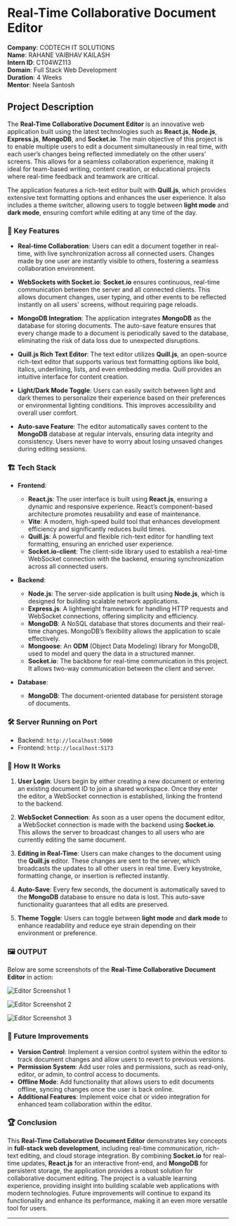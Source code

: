 # Real-Time Collaborative Document Editor

**Company**: CODTECH IT SOLUTIONS  
**Name**: RAHANE VAIBHAV KAILASH  
**Intern ID**: CT04WZ113  
**Domain**: Full Stack Web Development  
**Duration**: 4 Weeks  
**Mentor**: Neela Santosh  

## Project Description

The **Real-Time Collaborative Document Editor** is an innovative web application built using the latest technologies such as **React.js**, **Node.js**, **Express.js**, **MongoDB**, and **Socket.io**. The main objective of this project is to enable multiple users to edit a document simultaneously in real time, with each user’s changes being reflected immediately on the other users’ screens. This allows for a seamless collaboration experience, making it ideal for team-based writing, content creation, or educational projects where real-time feedback and teamwork are critical.

The application features a rich-text editor built with **Quill.js**, which provides extensive text formatting options and enhances the user experience. It also includes a theme switcher, allowing users to toggle between **light mode** and **dark mode**, ensuring comfort while editing at any time of the day.

### 🚀 Key Features

- **Real-time Collaboration**: 
  Users can edit a document together in real-time, with live synchronization across all connected users. Changes made by one user are instantly visible to others, fostering a seamless collaboration environment.
  
- **WebSockets with Socket.io**:
  **Socket.io** ensures continuous, real-time communication between the server and all connected clients. This allows document changes, user typing, and other events to be reflected instantly on all users' screens, without requiring page reloads.

- **MongoDB Integration**: 
  The application integrates **MongoDB** as the database for storing documents. The auto-save feature ensures that every change made to a document is periodically saved to the database, eliminating the risk of data loss due to unexpected disruptions.

- **Quill.js Rich Text Editor**: 
  The text editor utilizes **Quill.js**, an open-source rich-text editor that supports various text formatting options like bold, italics, underlining, lists, and even embedding media. Quill provides an intuitive interface for content creation.

- **Light/Dark Mode Toggle**: 
  Users can easily switch between light and dark themes to personalize their experience based on their preferences or environmental lighting conditions. This improves accessibility and overall user comfort.

- **Auto-save Feature**: 
  The editor automatically saves content to the **MongoDB** database at regular intervals, ensuring data integrity and consistency. Users never have to worry about losing unsaved changes during editing sessions.

### 🏗️ Tech Stack

- **Frontend**: 
  - **React.js**: The user interface is built using **React.js**, ensuring a dynamic and responsive experience. React’s component-based architecture promotes reusability and ease of maintenance.
  - **Vite**: A modern, high-speed build tool that enhances development efficiency and significantly reduces build times.
  - **Quill.js**: A powerful and flexible rich-text editor for handling text formatting, ensuring an enriched user experience.
  - **Socket.io-client**: The client-side library used to establish a real-time WebSocket connection with the backend, ensuring synchronization across all connected users.

- **Backend**:
  - **Node.js**: The server-side application is built using **Node.js**, which is designed for building scalable network applications.
  - **Express.js**: A lightweight framework for handling HTTP requests and WebSocket connections, offering simplicity and efficiency.
  - **MongoDB**: A NoSQL database that stores documents and their real-time changes. MongoDB’s flexibility allows the application to scale effectively.
  - **Mongoose**: An **ODM** (Object Data Modeling) library for MongoDB, used to model and query the data in a structured manner.
  - **Socket.io**: The backbone for real-time communication in this project. It allows two-way communication between the client and server.

- **Database**:
  - **MongoDB**: The document-oriented database for persistent storage of documents.

### 🛠️ Server Running on Port

- Backend: `http://localhost:5000`
- Frontend: `http://localhost:5173`

### 🎯 How It Works

1. **User Login**: 
   Users begin by either creating a new document or entering an existing document ID to join a shared workspace. Once they enter the editor, a WebSocket connection is established, linking the frontend to the backend.

2. **WebSocket Connection**: 
   As soon as a user opens the document editor, a WebSocket connection is made with the backend using **Socket.io**. This allows the server to broadcast changes to all users who are currently editing the same document.

3. **Editing in Real-Time**: 
   Users can make changes to the document using the **Quill.js** editor. These changes are sent to the server, which broadcasts the updates to all other users in real time. Every keystroke, formatting change, or insertion is reflected instantly.

4. **Auto-Save**: 
   Every few seconds, the document is automatically saved to the **MongoDB** database to ensure no data is lost. This auto-save functionality guarantees that all edits are preserved.

5. **Theme Toggle**: 
   Users can toggle between **light mode** and **dark mode** to enhance readability and reduce eye strain depending on their environment or preference.

### 🖼️ OUTPUT

Below are some screenshots of the **Real-Time Collaborative Document Editor** in action:

![Editor Screenshot 1](https://github.com/user-attachments/assets/f9a4b018-3aad-4b5d-bd66-9a04076428cb)

![Editor Screenshot 2](https://github.com/user-attachments/assets/69ebf979-de6a-495b-ae69-6bcb845bd430)

![Editor Screenshot 3](https://github.com/user-attachments/assets/c77d29bf-68e5-48de-a2a7-90909255c884)


### 📝 Future Improvements

- **Version Control**: Implement a version control system within the editor to track document changes and allow users to revert to previous versions.
- **Permission System**: Add user roles and permissions, such as read-only, editor, or admin, to control access to documents.
- **Offline Mode**: Add functionality that allows users to edit documents offline, syncing changes once the user is back online.
- **Additional Features**: Implement voice chat or video integration for enhanced team collaboration within the editor.

### 🏆 Conclusion

This **Real-Time Collaborative Document Editor** demonstrates key concepts in **full-stack web development**, including real-time communication, rich-text editing, and cloud storage integration. By combining **Socket.io** for real-time updates, **React.js** for an interactive front-end, and **MongoDB** for persistent storage, the application provides a robust solution for collaborative document editing. The project is a valuable learning experience, providing insight into building scalable web applications with modern technologies. Future improvements will continue to expand its functionality and enhance its performance, making it an even more versatile tool for users.

---
